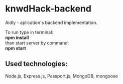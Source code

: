 # knwdHack-backend

Aidly - aplication's backend implementation.

To run type in terminal: </br>
**npm install** </br>
than start server by command:</br>
**npm start**</br>

## Used technologies:</br>
Node.js, Express.js, Passport.js, MongoDB, mongoose
